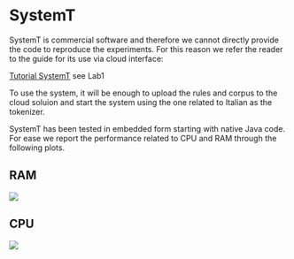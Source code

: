 # SystemT

SystemT is commercial software and therefore we cannot directly provide the code to reproduce the experiments. For this reason we refer the reader to the guide for its use via cloud interface:

[Tutorial SystemT](https://github.com/System-T/Tutorial-KDD-2019) see Lab1

To use the system, it will be enough to upload the rules and corpus to the cloud soluion and start the system using the one related to Italian as the tokenizer.

SystemT has been tested in embedded form starting with native Java code. For ease we report the performance related to CPU and RAM through the following plots.

## RAM

![](https://github.com/Scafooo/EMNLP2022/blob/main/System-T/RAM.png)

## CPU

![](https://github.com/Scafooo/EMNLP2022/blob/main/System-T/CPU.png)

